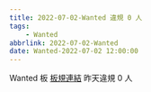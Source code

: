 ```yaml
---
title: 2022-07-02-Wanted 違規 0 人
tags:
    - Wanted
abbrlink: 2022-07-02-Wanted
date: Wanted-2022-07-02 12:00:00
---
```

Wanted 板 [板規連結](https://www.ptt.cc/bbs/Wanted/M.1608829773.A.D3B.html)
昨天違規 0 人
